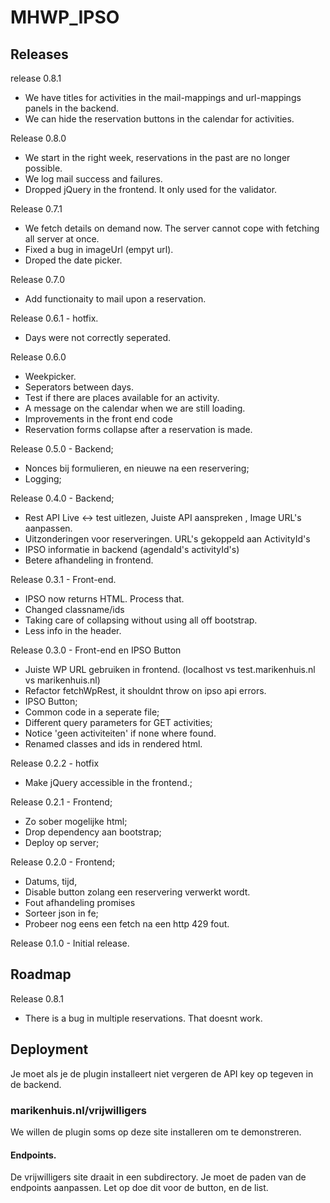 # MHWP\_IPSO

## Releases
release 0.8.1
- We have titles for activities in the mail-mappings and url-mappings panels in the backend.
- We can hide the reservation buttons in the calendar for activities.

Release 0.8.0 
- We start in the right week, reservations in the past are no longer possible.
- We log mail success and failures.
- Dropped jQuery in the frontend. It only used for the validator.

Release 0.7.1 
- We fetch details on demand now. The server cannot cope with fetching all server at once.
- Fixed a bug in imageUrl (empyt url).
- Droped the date picker.

Release 0.7.0 
- Add functionaity to mail upon a reservation.

Release 0.6.1 - hotfix.
- Days were not correctly seperated.

Release 0.6.0
- Weekpicker.
- Seperators between days.
- Test if there are places available for an activity.
- A message on the calendar when we are still loading.
- Improvements in the front end code
- Reservation forms collapse after a reservation is made.

Release 0.5.0 - Backend;
- Nonces bij formulieren, en nieuwe na een reservering;
- Logging; 

Release 0.4.0 - Backend;
- Rest API Live <-> test uitlezen, Juiste API aanspreken , Image URL's aanpassen.
- Uitzonderingen voor reserveringen. URL's gekoppeld aan ActivityId's
- IPSO informatie in backend (agendaId's activityId's)
- Betere afhandeling in frontend.

Release 0.3.1 - Front-end.
- IPSO now returns HTML. Process that.
- Changed classname/ids
- Taking care of collapsing without using all off bootstrap.
- Less info in the header.

Release 0.3.0 - Front-end en IPSO Button
- Juiste WP URL gebruiken in frontend. (localhost vs test.marikenhuis.nl vs marikenhuis.nl)
- Refactor fetchWpRest, it shouldnt throw on ipso api errors.
- IPSO Button;
- Common code in a seperate file;
- Different query parameters for GET activities;
- Notice 'geen activiteiten' if none where found.
- Renamed classes and ids in rendered html.

Release 0.2.2 - hotfix
- Make jQuery accessible in the frontend.;

Release 0.2.1 - Frontend;
- Zo sober mogelijke html;
- Drop dependency aan bootstrap;
- Deploy op server;

Release 0.2.0 - Frontend; 
- Datums, tijd, 
- Disable button zolang een reservering verwerkt wordt.
- Fout afhandeling promises
- Sorteer json in fe; 
- Probeer nog eens een fetch na een http 429 fout.

Release 0.1.0  - Initial release.

## Roadmap

Release 0.8.1 
- There is a bug in multiple reservations. That doesnt work.

## Deployment

Je moet als je de plugin installeert niet vergeren de API key op tegeven in de backend.

### marikenhuis.nl/vrijwilligers

We willen de plugin soms op deze site installeren om te demonstreren.

#### Endpoints.
De vrijwilligers site draait in een subdirectory. Je moet de paden van de endpoints aanpassen.
Let op doe dit voor de button, en de list.
